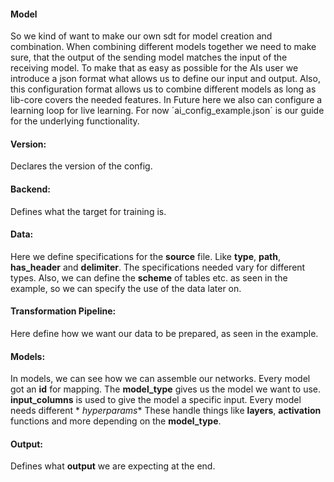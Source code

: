 #### Model

So we kind of want to make our own sdt for model creation and combination. When combining different models together we
need
to make sure, that the output of the sending model matches the input of the receiving model. To make that as easy as
possible
for the AIs user we introduce a json format what allows us to define our input and output. Also, this configuration
format
allows us to combine different models as long as lib-core covers the needed features. In Future here we also can
configure
a learning loop for live learning.
For now ´ai_config_example.json´ is our guide for the underlying functionality.

#### **Version**:

Declares the version of the config.

#### **Backend**:

Defines what the target for training is.

#### **Data**:

Here we define specifications for the **source** file. Like **type**, **path**, **has_header** and **delimiter**.
The specifications needed vary for different types.
Also, we can define the **scheme** of tables etc. as seen in the example, so we can specify the use of the data later
on.

#### **Transformation Pipeline**:

Here define how we want our data to be prepared, as seen in the example.

#### **Models**:

In models, we can see how we can assemble our networks. Every model got an **id** for mapping. The **model_type** gives
us
the model we want to use. **input_columns** is used to give the model a specific input. Every model needs different *
*hyperparams**
These handle things like **layers**, **activation** functions and more depending on the **model_type**.

#### **Output**:

Defines what **output** we are expecting at the end.